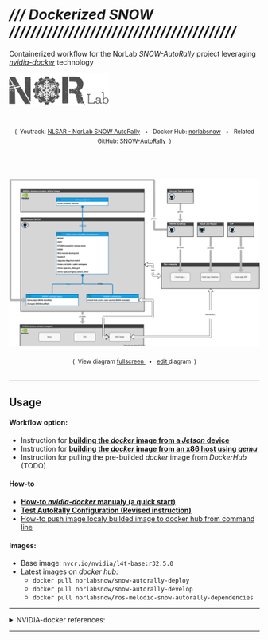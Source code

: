# _/// Dockerized SNOW //////////////////////////////////////////_



Containerized workflow for the NorLab _SNOW-AutoRally_ project leveraging [_nvidia-docker_](https://github.com/NVIDIA/nvidia-docker) technology

<p> <img src="./images/norlab_logo_acronym_dark.png" width="200"> </p>

<br>

<div align="center">
<p>
<sup>
(&nbsp; 
Youtrack: <a href="https://redleader.myjetbrains.com/youtrack/dashboard?id=bce3112d-bda1-425c-8628-802a047be4d3">NLSAR - NorLab SNOW AutoRally</a>
&nbsp; • &nbsp; Docker Hub:
<a href="https://hub.docker.com/u/norlabsnow">norlabsnow</a>
&nbsp; • &nbsp; Related GitHub:
<a href="https://github.com/RedLeader962/autorally">SNOW-AutoRally</a>
&nbsp;)
</sup>
</p>
</div>

<br>
<br>

<div align="center">
<p>
<a href="https://viewer.diagrams.net/?target=blank&highlight=0000ff&edit=_blank&layers=1&nav=1&title=dockerized_snow_plan.drawio#Uhttps%3A%2F%2Fraw.githubusercontent.com%2FRedLeader962%2FDockerized-SNOW%2Fmaster%2Fdrawio%2Fdockerized_snow_plan.drawio">
<img src="drawio/dockerized_snow_plan.svg">
</a>
</p>
<sub>
(&nbsp; View diagram  
<a href="https://viewer.diagrams.net/?target=blank&highlight=0000ff&edit=_blank&layers=1&nav=1&title=dockerized_snow_plan.drawio#Uhttps%3A%2F%2Fraw.githubusercontent.com%2FRedLeader962%2FDockerized-SNOW%2Fmaster%2Fdrawio%2Fdockerized_snow_plan.drawio">
fullscreen
</a>
&nbsp; • &nbsp;
<a href="https://app.diagrams.net/?mode=github#HRedLeader962%2FDockerized-SNOW%2Fmaster%2Fdrawio%2Fdockerized_snow_plan.drawio" target="_blank" rel="noopener noreferrer">edit
</a>
diagram &nbsp;)
</sub>
</div>

<br>

---
## Usage

#### Workflow option:

- Instruction for [**building the _docker_ image from a _Jetson_ device**](README_Jetson_builded.md)
- Instruction for [**building the _docker_ image from an x86 host using _qemu_**](README_cross_compiler.md)
- Instruction for pulling the pre-builded _docker_ image from _DockerHub_ (TODO)

#### How-to
- [**How-to _nvidia-docker_ manualy (a quick start)**](README_docker_manualy_quickstart.md)
- [**Test AutoRally Configuration (**Revised instruction**)**](https://github.com/RedLeader962/SNOW-AutoRally#test-autorally-configuration-in-gazebo-revised-instruction)
- [How-to push image localy builded image to docker hub from command line](README_push_to_dockerhub.md)


#### Images:
- Base image: `nvcr.io/nvidia/l4t-base:r32.5.0`
- Latest images on _docker hub_: 
   - `docker pull norlabsnow/snow-autorally-deploy`
   - `docker pull norlabsnow/snow-autorally-develop`
   - `docker pull norlabsnow/ros-melodic-snow-autorally-dependencies`
  
---

<details>
<summary>NVIDIA-docker references:</summary>

- [nvidia-docker: Build and run Docker containers leveraging NVIDIA GPUs](https://github.com/NVIDIA/nvidia-docker) 
  - [NVIDIA Container Runtime on _Jetson_](https://github.com/NVIDIA/nvidia-docker/wiki/NVIDIA-Container-Runtime-on-Jetson)
  - [Driver containers](https://github.com/NVIDIA/nvidia-docker/wiki/Driver-containers)
- [NVIDIA Cloud Native Technologies](https://docs.nvidia.com/datacenter/cloud-native/#)

</details>

---




 

